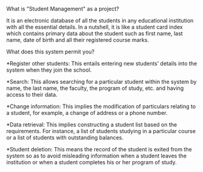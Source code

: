 What is "Student Management" as a project?

It is an electronic database of all the students in any educational institution with all the essential details. In a nutshell, it is like a student card index which contains primary data about the student such as first name, last name, date of birth and all their registered course marks.

What does this system permit you?

*Register other students: This entails entering new students’ details into the system when they join the school.

*Search: This allows searching for a particular student within the system by name, the last name, the faculty, the program of study, etc. and having access to their data.

*Change information: This implies the modification of particulars relating to a student, for example, a change of address or a phone number.

*Data retrieval: This implies constructing a student list based on the requirements. For instance, a list of students studying in a particular course or a list of students with outstanding balances.

*Student deletion: This means the record of the student is exited from the system so as to avoid misleading information when a student leaves the institution or when a student completes his or her program of study.
